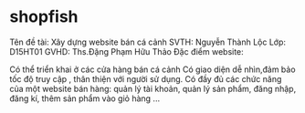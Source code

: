 # shopfish
Tên đề tài: Xây dựng website bán cá cảnh 
SVTH: Nguyễn Thành Lộc
Lớp: D15HT01
GVHD: Ths.Đặng Phạm Hữu Thảo
Đặc điểm website:

Có thể triển khai ở các cửa hàng bán cá cảnh
Có giao diện dễ nhìn,đảm bảo tốc độ truy cập , thân thiện với người sử dụng.
Có đầy đủ các chức năng của một website bán hàng: quản lý tài khoản, quản lý sản phẩm, đăng nhập, đăng kí, thêm sản phẩm vào giỏ hàng ...
